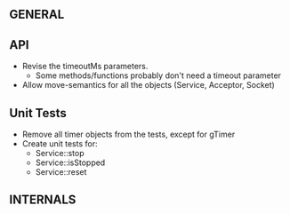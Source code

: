 GENERAL
-------

API
---

* Revise the timeoutMs parameters.
	* Some methods/functions probably don't need a timeout parameter
* Allow move-semantics for all the objects (Service, Acceptor, Socket)

Unit Tests
----------

* Remove all timer objects from the tests, except for gTimer
* Create unit tests for:
	* Service::stop
	* Service::isStopped
	* Service::reset

INTERNALS
---------


